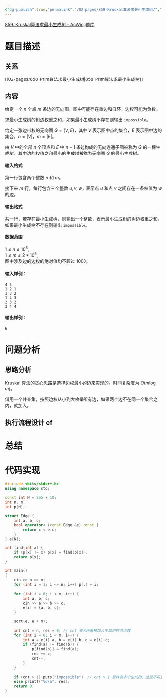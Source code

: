 ```yaml
---
{"dg-publish":true,"permalink":"/02-pages/859-Kruskal算法求最小生成树/","tags":["personal/blog","algorithm/模板题","algorithm/sorting","algorithm/data-structures/树","algorithm/graph/生成树"]}
---
```


[859. Kruskal算法求最小生成树 - AcWing题库](https://www.acwing.com/problem/content/description/861/)
# 题目描述
## 关系
[[02-pages/858-Prim算法求最小生成树\|858-Prim算法求最小生成树]]
## 内容
给定一个 $n$ 个点 $m$ 条边的无向图，图中可能存在重边和自环，边权可能为负数。

求最小生成树的树边权重之和，如果最小生成树不存在则输出 `impossible`。

给定一张边带权的无向图 $G=(V, E)$，其中 $V$ 表示图中点的集合，$E$ 表示图中边的集合，$n=|V|$，$m=|E|$。

由 $V$ 中的全部 $n$ 个顶点和 $E$ 中 $n-1$ 条边构成的无向连通子图被称为 $G$ 的一棵生成树，其中边的权值之和最小的生成树被称为无向图 $G$ 的最小生成树。

#### 输入格式

第一行包含两个整数 $n$ 和 $m$。

接下来 $m$ 行，每行包含三个整数 $u,v,w$，表示点 $u$ 和点 $v$ 之间存在一条权值为 $w$ 的边。

#### 输出格式

共一行，若存在最小生成树，则输出一个整数，表示最小生成树的树边权重之和，如果最小生成树不存在则输出 `impossible`。

#### 数据范围

$1 \le n \le 10^5$,  
$1 \le m \le 2*10^5$,  
图中涉及边的边权的绝对值均不超过 $1000$。

#### 输入样例：

```
4 5
1 2 1
1 3 2
1 4 3
2 3 2
3 4 4
```

#### 输出样例：

```
6
```
# 问题分析
## 思路分析
Kruskal 算法的贪心思路是选择边权最小的边来实现的。时间复杂度为 $\displaystyle O(m\log m)$。

借用一个并查集，按照边权从小到大枚举所有边，如果两个边不在同一个集合之内，就加入。
## 执行流程设计 ef

# 总结

# 代码实现
```c++
#include <bits/stdc++.h>
using namespace std;

const int N = 2e5 + 10;
int n, m;
int p[N];

struct Edge {
    int a, b, c;
    bool operator< (const Edge &e) const {
        return c < e.c;
    }
} e[N];

int find(int x) {
    if (p[x] != x) p[x] = find(p[x]);
    return p[x];
}

int main()
{
    cin >> n >> m;
    for (int i = 1; i <= n; i++) p[i] = i;
    
    for (int i = 0; i < m; i++) {
        int a, b, c;
        cin >> a >> b >> c;
        e[i] = {a, b, c}; 
    }
    
    sort(e, e + m);
    
    int cnt = n, res = 0; // cnt 表示还未被加入生成树的节点数
    for (int i = 0; i < m; i++) {
        int a = e[i].a, b = e[i].b, c = e[i].c;
        if (find(a) != find(b)) {
            p[find(b)] = find(a);
            res += c;
            cnt--;
        }
    }   
    
    if (cnt > 1) puts("impossible"); // cnt > 1 意味有多个生成树，这是不可能的
    else printf("%d\n", res);
    return 0;
}
```